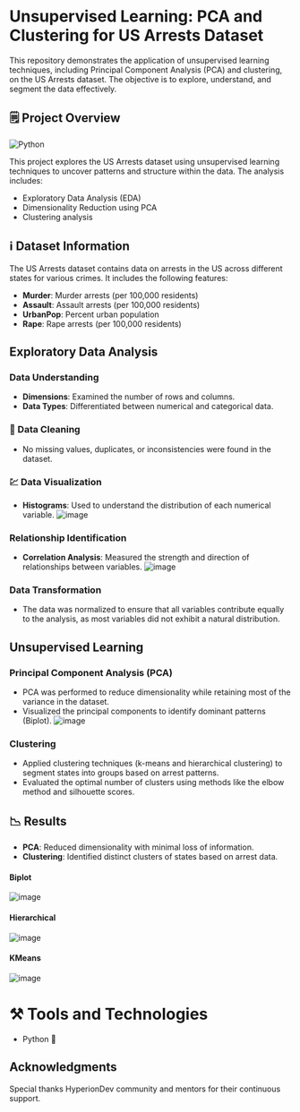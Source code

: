 # Unsupervised Learning: PCA and Clustering for US Arrests Dataset

This repository demonstrates the application of unsupervised learning techniques, including Principal Component Analysis (PCA) and clustering, on the US Arrests dataset. 
The objective is to explore, understand, and segment the data effectively.

## 🗒️ Project Overview
![Python](https://img.shields.io/badge/Python-3.x-blue?logo=python&logoColor=white) 

This project explores the US Arrests dataset using unsupervised learning techniques to uncover patterns and structure within the data. The analysis includes:
- Exploratory Data Analysis (EDA)
- Dimensionality Reduction using PCA
- Clustering analysis

## ℹ️ Dataset Information
The US Arrests dataset contains data on arrests in the US across different states for various crimes. It includes the following features:
- **Murder**: Murder arrests (per 100,000 residents)
- **Assault**: Assault arrests (per 100,000 residents)
- **UrbanPop**: Percent urban population
- **Rape**: Rape arrests (per 100,000 residents)

## Exploratory Data Analysis

### Data Understanding
- **Dimensions**: Examined the number of rows and columns.
- **Data Types**: Differentiated between numerical and categorical data.

### 🧼 Data Cleaning
- No missing values, duplicates, or inconsistencies were found in the dataset.

### 💹 Data Visualization
- **Histograms**: Used to understand the distribution of each numerical variable.
![image](https://github.com/user-attachments/assets/5cf2c02f-3030-4142-8024-22c272542917)

### Relationship Identification
- **Correlation Analysis**: Measured the strength and direction of relationships between variables.
![image](https://github.com/user-attachments/assets/9ee665fc-b469-40b8-9c84-1cdb72de80e3)

### Data Transformation
- The data was normalized to ensure that all variables contribute equally to the analysis, as most variables did not exhibit a natural distribution.

## Unsupervised Learning

### Principal Component Analysis (PCA)
- PCA was performed to reduce dimensionality while retaining most of the variance in the dataset.
- Visualized the principal components to identify dominant patterns (Biplot).
![image](https://github.com/user-attachments/assets/1c98a403-295c-4276-8024-2906c2025d69)

### Clustering
- Applied clustering techniques (k-means and hierarchical clustering) to segment states into groups based on arrest patterns.
- Evaluated the optimal number of clusters using methods like the elbow method and silhouette scores.

## 📉 Results
- **PCA**: Reduced dimensionality with minimal loss of information.
- **Clustering**: Identified distinct clusters of states based on arrest data.
  
#### Biplot
![image](https://github.com/user-attachments/assets/637944db-6402-4ad2-a08d-cfd9e561d976)

#### Hierarchical

![image](https://github.com/user-attachments/assets/b69d7fc8-3ea4-4573-a88e-e847ed42ef96)

#### KMeans
![image](https://github.com/user-attachments/assets/65991d7d-95e0-41e8-a7a1-6d04abfae423)

# ⚒️ Tools and Technologies
* Python 🐍

## Acknowledgments
Special thanks HyperionDev community and mentors for their continuous support.



